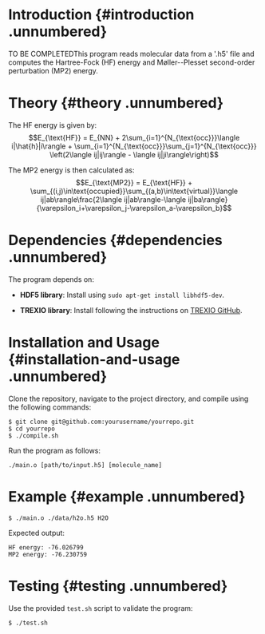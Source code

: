 Introduction {#introduction .unnumbered}
============

TO BE COMPLETEDThis program reads molecular data from a '.h5' file and
computes the Hartree-Fock (HF) energy and Møller--Plesset second-order
perturbation (MP2) energy.

Theory {#theory .unnumbered}
======

The HF energy is given by:
$$E_{\text{HF}} = E_{NN} + 2\sum_{i=1}^{N_{\text{occ}}}\langle i|\hat{h}|i\rangle + \sum_{i=1}^{N_{\text{occ}}}\sum_{j=1}^{N_{\text{occ}}} \left(2\langle ij|ij\rangle - \langle ij|ji\rangle\right)$$

The MP2 energy is then calculated as:
$$E_{\text{MP2}} = E_{\text{HF}} + 
\sum_{(i,j)\in\text{occupied}}\sum_{(a,b)\in\text{virtual}}\langle ij|ab\rangle\frac{2\langle ij|ab\rangle-\langle ij|ba\rangle}{\varepsilon_i+\varepsilon_j-\varepsilon_a-\varepsilon_b}$$

Dependencies {#dependencies .unnumbered}
============

The program depends on:

-   **HDF5 library**: Install using `sudo apt-get install libhdf5-dev`.

-   **TREXIO library**: Install following the instructions on [TREXIO
    GitHub](https://github.com/TREX-CoE/trexio).

Installation and Usage {#installation-and-usage .unnumbered}
======================

Clone the repository, navigate to the project directory, and compile
using the following commands:

    $ git clone git@github.com:yourusername/yourrepo.git
    $ cd yourrepo
    $ ./compile.sh

Run the program as follows:

    ./main.o [path/to/input.h5] [molecule_name]

Example {#example .unnumbered}
=======

    $ ./main.o ./data/h2o.h5 H2O

Expected output:

    HF energy: -76.026799
    MP2 energy: -76.230759

Testing {#testing .unnumbered}
=======

Use the provided `test.sh` script to validate the program:

    $ ./test.sh
